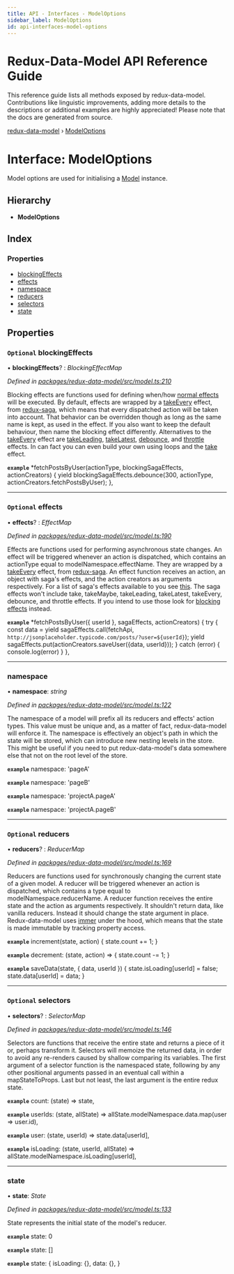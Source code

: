 ```yaml
---
title: API - Interfaces - ModelOptions
sidebar_label: ModelOptions
id: api-interfaces-model-options
---
```


# Redux-Data-Model API Reference Guide

This reference guide lists all methods exposed by redux-data-model. Contributions like linguistic improvements, adding
more details to the descriptions or additional examples are highly appreciated! Please note that the docs are
generated from source.

[redux-data-model](../README.md) › [ModelOptions](modeloptions.md)

# Interface: ModelOptions

Model options are used for initialising a [Model](../classes/model.md) instance.

## Hierarchy

* **ModelOptions**

## Index

### Properties

* [blockingEffects](modeloptions.md#optional-blockingeffects)
* [effects](modeloptions.md#optional-effects)
* [namespace](modeloptions.md#namespace)
* [reducers](modeloptions.md#optional-reducers)
* [selectors](modeloptions.md#optional-selectors)
* [state](modeloptions.md#state)

## Properties

### `Optional` blockingEffects

• **blockingEffects**? : *BlockingEffectMap*

*Defined in [packages/redux-data-model/src/model.ts:210](https://github.com/kayak/redux-data-model/blob/036e453/packages/redux-data-model/src/model.ts#L210)*

Blocking effects are functions used for defining when/how [normal effects](modeloptions.md#optional-effects) will be
executed. By default, effects are wrapped by a
[takeEvery](https://redux-saga.js.org/docs/api/#takeeverypattern-saga-args) effect, from
[redux-saga](https://redux-saga.js.org/), which means that every dispatched action will be taken into account.
That behavior can be overridden though as long as the same name is kept, as used in the effect. If you also
want to keep the default behaviour, then name the blocking effect differently.
Alternatives to the [takeEvery](https://redux-saga.js.org/docs/api/#takeeverypattern-saga-args) effect are
[takeLeading](https://redux-saga.js.org/docs/api/#takeleadingpattern-saga-args),
[takeLatest](https://redux-saga.js.org/docs/api/#takelatestpattern-saga-args),
[debounce](https://redux-saga.js.org/docs/api/#debouncepattern-saga-args),
and [throttle](https://redux-saga.js.org/docs/api/#throttlepattern-saga-args) effects. In can fact you can even
build your own using loops and the [take](https://redux-saga.js.org/docs/api/#takepattern-saga-args) effect.

**`example`** 
*fetchPostsByUser(actionType, blockingSagaEffects, actionCreators) {
  yield blockingSagaEffects.debounce(300, actionType, actionCreators.fetchPostsByUser);
},

___

### `Optional` effects

• **effects**? : *EffectMap*

*Defined in [packages/redux-data-model/src/model.ts:190](https://github.com/kayak/redux-data-model/blob/036e453/packages/redux-data-model/src/model.ts#L190)*

Effects are functions used for performing asynchronous state changes. An effect will be triggered whenever
an action is dispatched, which contains an actionType equal to modelNamespace.effectName. They are wrapped
by a [takeEvery](https://redux-saga.js.org/docs/api/#takeeverypattern-saga-args) effect, from
[redux-saga](https://redux-saga.js.org/). An effect function receives an action, an object with saga's
effects, and the action creators as arguments respectively. For a list of saga's effects available to you see
[this](https://redux-saga.js.org/docs/api/#effect-creators).
The saga effects won't include take, takeMaybe, takeLeading, takeLatest, takeEvery, debounce, and throttle
effects. If you intend to use those look for [blocking effects](modeloptions.md#optional-blockingeffects) instead.

**`example`** 
*fetchPostsByUser({ userId }, sagaEffects, actionCreators) {
  try {
    const data = yield sagaEffects.call(fetchApi, `http://jsonplaceholder.typicode.com/posts/?user=${userId}`);
    yield sagaEffects.put(actionCreators.saveUser({data, userId}));
  } catch (error) {
    console.log(error)
  }
},

___

###  namespace

• **namespace**: *string*

*Defined in [packages/redux-data-model/src/model.ts:122](https://github.com/kayak/redux-data-model/blob/036e453/packages/redux-data-model/src/model.ts#L122)*

The namespace of a model will prefix all its reducers and effects' action types. This value must be unique
and, as a matter of fact, redux-data-model will enforce it. The namespace is effectively an object's path
in which the state will be stored, which can introduce new nesting levels in the store. This might be
useful if you need to put redux-data-model's data somewhere else that not on the root level of the store.

**`example`** namespace: 'pageA'

**`example`** namespace: 'pageB'

**`example`** namespace: 'projectA.pageA'

**`example`** namespace: 'projectA.pageB'

___

### `Optional` reducers

• **reducers**? : *ReducerMap*

*Defined in [packages/redux-data-model/src/model.ts:169](https://github.com/kayak/redux-data-model/blob/036e453/packages/redux-data-model/src/model.ts#L169)*

Reducers are functions used for synchronously changing the current state of a given model. A reducer will
be triggered whenever an action is dispatched, which contains a type equal to modelNamespace.reducerName.
A reducer function receives the entire state and the action as arguments respectively. It shouldn't return
data, like vanilla reducers. Instead it should change the state argument in place. Redux-data-model uses
[immer](https://github.com/immerjs/immer) under the hood, which means that the state is made immutable
by tracking property access.

**`example`** 
increment(state, action) {
  state.count += 1;
}

**`example`** 
decrement: (state, action) => {
  state.count -= 1;
}

**`example`** 
saveData(state, { data, userId }) {
  state.isLoading[userId] = false;
  state.data[userId] = data;
}

___

### `Optional` selectors

• **selectors**? : *SelectorMap*

*Defined in [packages/redux-data-model/src/model.ts:146](https://github.com/kayak/redux-data-model/blob/036e453/packages/redux-data-model/src/model.ts#L146)*

Selectors are functions that receive the entire state and returns a piece of it or, perhaps transform it.
Selectors will memoize the returned data, in order to avoid any re-renders caused by shallow
comparing its variables. The first argument of a selector function is the namespaced state, following
by any other positional arguments passed in an eventual call within a mapStateToProps. Last but not least,
the last argument is the entire redux state.

**`example`** count: (state) => state,

**`example`** userIds: (state, allState) => allState.modelNamespace.data.map(user => user.id),

**`example`** user: (state, userId) => state.data[userId],

**`example`** isLoading: (state, userId, allState) => allState.modelNamespace.isLoading[userId],

___

###  state

• **state**: *State*

*Defined in [packages/redux-data-model/src/model.ts:133](https://github.com/kayak/redux-data-model/blob/036e453/packages/redux-data-model/src/model.ts#L133)*

State represents the initial state of the model's reducer.

**`example`** state: 0

**`example`** state: []

**`example`** state: {
    isLoading: {},
    data: {},
}
